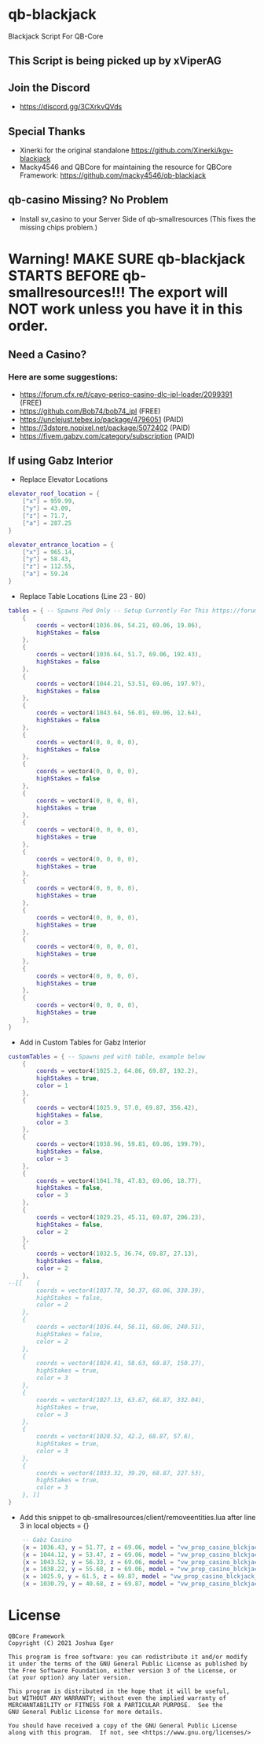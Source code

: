 # qb-blackjack
Blackjack Script For QB-Core

## This Script is being picked up by xViperAG

## Join the Discord

* https://discord.gg/3CXrkvQVds

## Special Thanks

* Xinerki for the original standalone https://github.com/Xinerki/kgv-blackjack
* Macky4546 and QBCore for maintaining the resource for QBCore Framework: https://github.com/macky4546/qb-blackjack

## qb-casino Missing? No Problem

* Install sv_casino to your Server Side of qb-smallresources (This fixes the missing chips problem.)

# Warning! MAKE SURE qb-blackjack STARTS BEFORE qb-smallresources!!! The export will NOT work unless you have it in this order.

## Need a Casino?

### Here are some suggestions:

* https://forum.cfx.re/t/cayo-perico-casino-dlc-ipl-loader/2099391 (FREE)
* https://github.com/Bob74/bob74_ipl (FREE)
* https://unclejust.tebex.io/package/4796051 (PAID)
* https://3dstore.nopixel.net/package/5072402 (PAID)
* https://fivem.gabzv.com/category/subscription (PAID)

## If using Gabz Interior

* Replace Elevator Locations

```lua
elevator_roof_location = {
	["x"] = 959.99,
	["y"] = 43.09,
	["z"] = 71.7,
	["a"] = 287.25
}

elevator_entrance_location = {
	["x"] = 965.14,
	["y"] = 58.43,
	["z"] = 112.55,
	["a"] = 59.24
}
```

* Replace Table Locations (Line 23 - 80)

```lua
tables = { -- Spawns Ped Only -- Setup Currently For This https://forum.cfx.re/t/cayo-perico-casino-dlc-ipl-loader/2099391
	{
		coords = vector4(1036.06, 54.21, 69.06, 19.06),
		highStakes = false
	},
	{
		coords = vector4(1036.64, 51.7, 69.06, 192.43),
		highStakes = false
	},
	{
		coords = vector4(1044.21, 53.51, 69.06, 197.97),
		highStakes = false
	},
	{
		coords = vector4(1043.64, 56.01, 69.06, 12.64),
		highStakes = false
	},
	{
		coords = vector4(0, 0, 0, 0),
		highStakes = false
	},
	{
		coords = vector4(0, 0, 0, 0),
		highStakes = false
	},
	{
		coords = vector4(0, 0, 0, 0),
		highStakes = true
	},
	{
		coords = vector4(0, 0, 0, 0),
		highStakes = true
	},
	{
		coords = vector4(0, 0, 0, 0),
		highStakes = true
	},
	{
		coords = vector4(0, 0, 0, 0),
		highStakes = true
	},
	{
		coords = vector4(0, 0, 0, 0),
		highStakes = true
	},
	{
		coords = vector4(0, 0, 0, 0),
		highStakes = true
	},
	{
		coords = vector4(0, 0, 0, 0),
		highStakes = true
	},
	{
		coords = vector4(0, 0, 0, 0),
		highStakes = true
	},
}
```

* Add in Custom Tables for Gabz Interior

```lua
customTables = { -- Spawns ped with table, example below
	{
		coords = vector4(1025.2, 64.86, 69.87, 192.2),
		highStakes = true,
		color = 1
	},
	{
		coords = vector4(1025.9, 57.0, 69.87, 356.42),
		highStakes = false,
		color = 3
	},
	{
		coords = vector4(1038.96, 59.81, 69.06, 199.79),
		highStakes = false,
		color = 3
	},
	{
		coords = vector4(1041.78, 47.83, 69.06, 18.77),
		highStakes = false,
		color = 3
	},
	{
		coords = vector4(1029.25, 45.11, 69.87, 206.23),
		highStakes = false,
		color = 2
	},
	{
		coords = vector4(1032.5, 36.74, 69.87, 27.13),
		highStakes = false,
		color = 2
	},
--[[ 	{
		coords = vector4(1037.78, 50.37, 68.06, 330.39),
		highStakes = false,
		color = 2
	},
	{
		coords = vector4(1036.44, 56.11, 68.06, 240.51),
		highStakes = false,
		color = 2
	},
	{
		coords = vector4(1024.41, 58.63, 68.87, 150.27),
		highStakes = true,
		color = 3
	},
	{
		coords = vector4(1027.13, 63.67, 68.87, 332.04),
		highStakes = true,
		color = 3
	},
	{
		coords = vector4(1028.52, 42.2, 68.87, 57.6),
		highStakes = true,
		color = 3
	},
	{
		coords = vector4(1033.32, 39.29, 68.87, 227.53),
		highStakes = true,
		color = 3
	}, ]]
}
```

* Add this snippet to qb-smallresources/client/removeentities.lua after line 3 in local objects = {}

```lua
    -- Gabz Casino
    {x = 1036.43, y = 51.77, z = 69.06, model = "vw_prop_casino_blckjack_01"},
    {x = 1044.12, y = 53.47, z = 69.06, model = "vw_prop_casino_blckjack_01"}, 
    {x = 1043.52, y = 56.33, z = 69.06, model = "vw_prop_casino_blckjack_01"}, 
    {x = 1038.22, y = 55.68, z = 69.06, model = "vw_prop_casino_blckjack_01"},
    {x = 1025.9, y = 61.5, z = 69.87, model = "vw_prop_casino_blckjack_01b"},
    {x = 1030.79, y = 40.68, z = 69.87, model = "vw_prop_casino_blckjack_01b"},
```

# License

    QBCore Framework
    Copyright (C) 2021 Joshua Eger

    This program is free software: you can redistribute it and/or modify
    it under the terms of the GNU General Public License as published by
    the Free Software Foundation, either version 3 of the License, or
    (at your option) any later version.

    This program is distributed in the hope that it will be useful,
    but WITHOUT ANY WARRANTY; without even the implied warranty of
    MERCHANTABILITY or FITNESS FOR A PARTICULAR PURPOSE.  See the
    GNU General Public License for more details.

    You should have received a copy of the GNU General Public License
    along with this program.  If not, see <https://www.gnu.org/licenses/>

